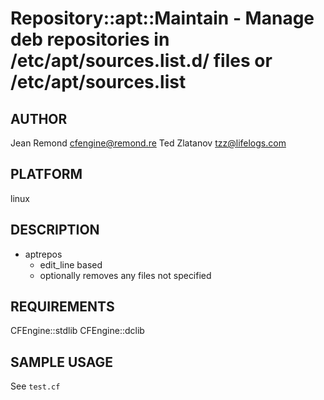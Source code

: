 # Repository::apt::Maintain - Manage deb repositories in /etc/apt/sources.list.d/ files or /etc/apt/sources.list

## AUTHOR
Jean Remond <cfengine@remond.re>
Ted Zlatanov <tzz@lifelogs.com>

## PLATFORM
linux

## DESCRIPTION
* aptrepos
    - edit_line based
    - optionally removes any files not specified 

## REQUIREMENTS
CFEngine::stdlib
CFEngine::dclib

## SAMPLE USAGE
See `test.cf`
